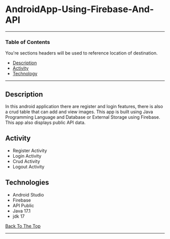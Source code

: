 # AndroidApp-Using-Firebase-And-API

---

### Table of Contents

You're sections headers will be used to reference location of destination.

- [Description](#description)
- [Activity](#activity)
- [Technology](#technologies)

---

## Description

In this android application there are register and login features, there is also a crud table that can add and view images. 
This app is built using Java Programming Language and Database or External Storage using Firebase.
This app also displays public API data.


## Activity

- Register Activity
- Login Activity
- Crud Activity
- Logout Activity

## Technologies

- Android Studio
- Firebase
- API Public 
- Java 17.1
- jdk 17

[Back To The Top](#AndroidApp-Using-Firebase-And-API)

---
